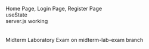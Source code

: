 Home Page, Login Page, Register Page <br />
useState <br />
server.js working <br />
<br />
<br />
Midterm Laboratory Exam on midterm-lab-exam branch
